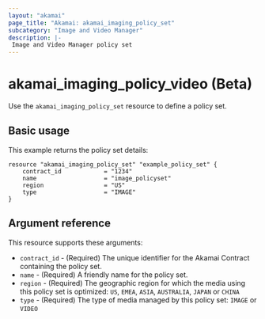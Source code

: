 ```yaml
---
layout: "akamai"
page_title: "Akamai: akamai_imaging_policy_set"
subcategory: "Image and Video Manager"
description: |-
 Image and Video Manager policy set
---
```


# akamai_imaging_policy_video (Beta)

Use the `akamai_imaging_policy_set` resource to define a policy set.

## Basic usage

This example returns the policy set details:

```hcl
resource "akamai_imaging_policy_set" "example_policy_set" {
    contract_id            = "1234"
    name                   = "image_policyset"
    region                 = "US"
    type                   = "IMAGE"
}
```

## Argument reference

This resource supports these arguments:
* `contract_id` - (Required) The unique identifier for the Akamai Contract containing the policy set.
* `name` - (Required) A friendly name for the policy set.
* `region` - (Required) The geographic region for which the media using this policy set is optimized: `US`, `EMEA`, `ASIA`, `AUSTRALIA`, `JAPAN` or `CHINA`
* `type` - (Required) The type of media managed by this policy set: `IMAGE` or `VIDEO`
